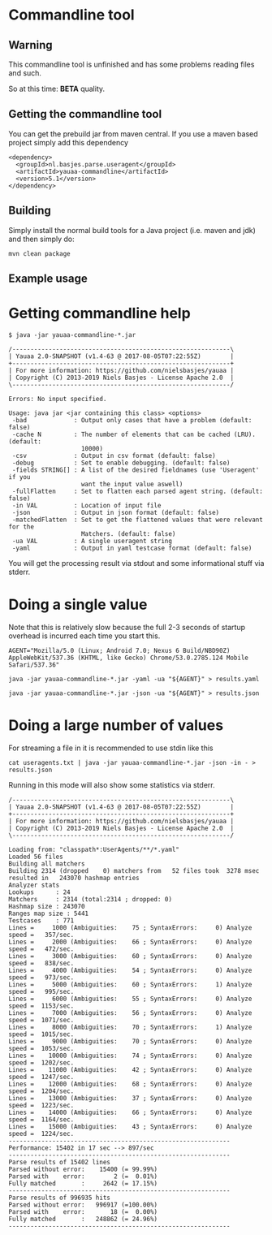 # Commandline tool

## Warning
This commandline tool is unfinished and has some problems reading files and such.

So at this time: **BETA** quality.

## Getting the commandline tool
You can get the prebuild jar from maven central.
If you use a maven based project simply add this dependency

    <dependency>
      <groupId>nl.basjes.parse.useragent</groupId>
      <artifactId>yauaa-commandline</artifactId>
      <version>5.1</version>
    </dependency>

## Building
Simply install the normal build tools for a Java project (i.e. maven and jdk) and then simply do:

    mvn clean package

## Example usage

# Getting commandline help

    $ java -jar yauaa-commandline-*.jar

    /------------------------------------------------------------\
    | Yauaa 2.0-SNAPSHOT (v1.4-63 @ 2017-08-05T07:22:55Z)        |
    +------------------------------------------------------------+
    | For more information: https://github.com/nielsbasjes/yauaa |
    | Copyright (C) 2013-2019 Niels Basjes - License Apache 2.0  |
    \------------------------------------------------------------/

    Errors: No input specified.

    Usage: java jar <jar containing this class> <options>
     -bad             : Output only cases that have a problem (default: false)
     -cache N         : The number of elements that can be cached (LRU). (default:
                        10000)
     -csv             : Output in csv format (default: false)
     -debug           : Set to enable debugging. (default: false)
     -fields STRING[] : A list of the desired fieldnames (use 'Useragent' if you
                        want the input value aswell)
     -fullFlatten     : Set to flatten each parsed agent string. (default: false)
     -in VAL          : Location of input file
     -json            : Output in json format (default: false)
     -matchedFlatten  : Set to get the flattened values that were relevant for the
                        Matchers. (default: false)
     -ua VAL          : A single useragent string
     -yaml            : Output in yaml testcase format (default: false)

You will get the processing result via stdout and some informational stuff via stderr.


# Doing a single value

Note that this is relatively slow because the full 2-3 seconds of startup overhead is incurred each time you start this.

    AGENT="Mozilla/5.0 (Linux; Android 7.0; Nexus 6 Build/NBD90Z) AppleWebKit/537.36 (KHTML, like Gecko) Chrome/53.0.2785.124 Mobile Safari/537.36"

    java -jar yauaa-commandline-*.jar -yaml -ua "${AGENT}" > results.yaml

    java -jar yauaa-commandline-*.jar -json -ua "${AGENT}" > results.json

# Doing a large number of values

For streaming a file in it is recommended to use stdin like this

    cat useragents.txt | java -jar yauaa-commandline-*.jar -json -in - > results.json

Running in this mode will also show some statistics via stderr.

    /------------------------------------------------------------\
    | Yauaa 2.0-SNAPSHOT (v1.4-63 @ 2017-08-05T07:22:55Z)        |
    +------------------------------------------------------------+
    | For more information: https://github.com/nielsbasjes/yauaa |
    | Copyright (C) 2013-2019 Niels Basjes - License Apache 2.0  |
    \------------------------------------------------------------/

    Loading from: "classpath*:UserAgents/**/*.yaml"
    Loaded 56 files
    Building all matchers
    Building 2314 (dropped    0) matchers from   52 files took  3278 msec resulted in   243070 hashmap entries
    Analyzer stats
    Lookups      : 24
    Matchers     : 2314 (total:2314 ; dropped: 0)
    Hashmap size : 243070
    Ranges map size : 5441
    Testcases    : 771
    Lines =     1000 (Ambiguities:    75 ; SyntaxErrors:     0) Analyze speed =   357/sec.
    Lines =     2000 (Ambiguities:    66 ; SyntaxErrors:     0) Analyze speed =   472/sec.
    Lines =     3000 (Ambiguities:    60 ; SyntaxErrors:     0) Analyze speed =   838/sec.
    Lines =     4000 (Ambiguities:    54 ; SyntaxErrors:     0) Analyze speed =   973/sec.
    Lines =     5000 (Ambiguities:    60 ; SyntaxErrors:     1) Analyze speed =   995/sec.
    Lines =     6000 (Ambiguities:    55 ; SyntaxErrors:     0) Analyze speed =  1153/sec.
    Lines =     7000 (Ambiguities:    56 ; SyntaxErrors:     0) Analyze speed =  1071/sec.
    Lines =     8000 (Ambiguities:    70 ; SyntaxErrors:     1) Analyze speed =  1015/sec.
    Lines =     9000 (Ambiguities:    70 ; SyntaxErrors:     0) Analyze speed =  1053/sec.
    Lines =    10000 (Ambiguities:    74 ; SyntaxErrors:     0) Analyze speed =  1202/sec.
    Lines =    11000 (Ambiguities:    42 ; SyntaxErrors:     0) Analyze speed =  1247/sec.
    Lines =    12000 (Ambiguities:    68 ; SyntaxErrors:     0) Analyze speed =  1204/sec.
    Lines =    13000 (Ambiguities:    37 ; SyntaxErrors:     0) Analyze speed =  1223/sec.
    Lines =    14000 (Ambiguities:    66 ; SyntaxErrors:     0) Analyze speed =  1164/sec.
    Lines =    15000 (Ambiguities:    43 ; SyntaxErrors:     0) Analyze speed =  1224/sec.
    -------------------------------------------------------------
    Performance: 15402 in 17 sec --> 897/sec
    -------------------------------------------------------------
    Parse results of 15402 lines
    Parsed without error:    15400 (= 99.99%)
    Parsed with    error:        2 (=  0.01%)
    Fully matched       :     2642 (= 17.15%)
    -------------------------------------------------------------
    Parse results of 996935 hits
    Parsed without error:   996917 (=100.00%)
    Parsed with    error:       18 (=  0.00%)
    Fully matched       :   248862 (= 24.96%)
    -------------------------------------------------------------
